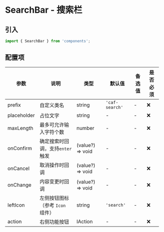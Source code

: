 # SearchBar - 搜索栏

## 引入
```jsx
import { SearchBar } from 'components';
```

## 配置项
| 参数 | 说明 | 类型 | 默认值 |备选值 | 是否必须 |
| --- | --- | --- | --- | --- | --- |
| prefix | 自定义类名 | string | `'caf-search'` | - | ❌ |
| placeholder | 占位文字 | string | - | - | ❌ |
| maxLength | 最多可允许输入字符个数 | number | - | - | ❌ |
| onConfirm | 确定搜索时回调，支持`enter` 触发 | (value?) => void | - | - | ❌ |
| onCancel | 取消操作时回调 | (value?) => void | - | - | ❌ |
| onChange | 内容变更时回调 | (value?) => void | - | - | ❌ |
| leftIcon | 左侧按钮图标（参考 `Icon` 组件） | string | `'search'` | - | ❌ |
| action | 右侧功能按钮 | IAction | - | - | ❌ |
